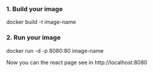 ### 1. Build your image

docker build -t image-name

### 2. Run your image

docker run -d -p 8080:80 image-name

Now you can the react page see in http://localhost:8080
